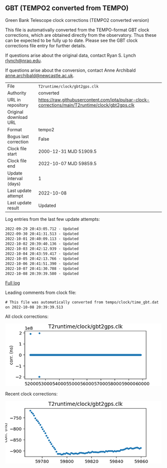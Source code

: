 
## GBT (TEMPO2 converted from TEMPO)

Green Bank Telescope clock corrections (TEMPO2 converted version)

This file is automativally converted from the TEMPO-format GBT
clock corrections, which are obtained directly from the observatory.
Thus these can be expected to be fully up to date. Please see the
GBT clock corrections file entry for further details.

If questions arise about the original data, contact Ryan S. Lynch
<rlynch@nrao.edu>.

If questions arise about the conversion, contact Anne Archibald
<anne.archibald@newcastle.ac.uk>.

|     |     |
|:--- |:--- |
| File | `T2runtime/clock/gbt2gps.clk` |
| Authority | converted |
| URL in repository | <https://raw.githubusercontent.com/ipta/pulsar-clock-corrections/main/T2runtime/clock/gbt2gps.clk> |
| Original download URL | <None> |
| Format | tempo2 |
| Bogus last correction | False |
| Clock file start | 2000-12-31 MJD 51909.5 |
| Clock file end | 2022-10-07 MJD 59859.5 |
| Update interval (days) | 1 |
| Last update attempt | 2022-10-08 |
| Last update result | Updated |

Log entries from the last few update attempts:
```
2022-09-29 20:43:05.712 - Updated
2022-09-30 20:41:31.513 - Updated
2022-10-01 20:40:09.113 - Updated
2022-10-02 20:39:40.136 - Updated
2022-10-03 20:42:12.939 - Updated
2022-10-04 20:43:59.417 - Updated
2022-10-05 20:42:13.766 - Updated
2022-10-06 20:41:51.390 - Updated
2022-10-07 20:41:30.708 - Updated
2022-10-08 20:39:39.580 - Updated
```
[Full log](https://raw.githubusercontent.com/ipta/pulsar-clock-corrections/main/log/T2runtime/clock/gbt2gps.clk.log)

Leading comments from clock file:

    # This file was automatically converted from tempo/clock/time_gbt.dat on 2022-10-08 20:39:39.513



All clock corrections:

![plot of all clock corrections](gbt2gps.clk.png "All corrections")

Recent clock corrections:

![plot of recent clock corrections](gbt2gps.clk.short.png "Recent corrections")

